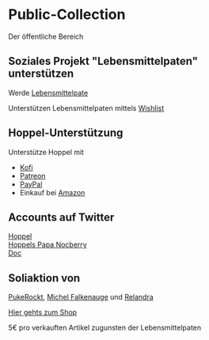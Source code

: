# Public-Collection

Der öffentliche Bereich


## Soziales Projekt "Lebensmittelpaten" unterstützen

Werde [Lebensmittelpate](https://www.gruenlandstaudenhof.de/cms2/gruenlandstaudenhof/lebensmittelpaten/)

Unterstützen Lebensmittelpaten mittels [Wishlist](https://www.amazon.de/hz/wishlist/ls/12YRIGCAPFNB7) 


## Hoppel-Unterstützung

Unterstütze Hoppel mit 

 - [Kofi](http://ko-fi.com/thedoctor731)
 - [Patreon](https://www.patreon.com/TheDoctor_HP)
 - [PayPal](https://www.paypal.com/donate?hosted_button_id=XCSL2HXTDEXEW)
 - Einkauf bei [Amazon](https://amzn.to/2WC0Iug)

## Accounts auf Twitter
[Hoppel](https://twitter.com/MHoppelpoppel)  
[Hoppels Papa Nocberry](https://twitter.com/NBerryInk)  
[Doc](https://twitter.com/TheDoctor_781) 

## Soliaktion von 
[PukeRockt](https://x.com/PukeRockt), [Michel Falkenauge](https://x.com/FalkenaugeM) und [Relandra](https://x.com/Kaffeekeks2) 

[Hier gehts zum Shop](https://www.pukerocktshop.de/Soli-Aktion/)

5€ pro verkauften Artikel zugunsten der Lebensmittelpaten

